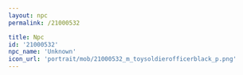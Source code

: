 ```yaml
---
layout: npc
permalink: /21000532

title: Npc
id: '21000532'
npc_name: 'Unknown'
icon_url: 'portrait/mob/21000532_m_toysoldierofficerblack_p.png'
---
```

